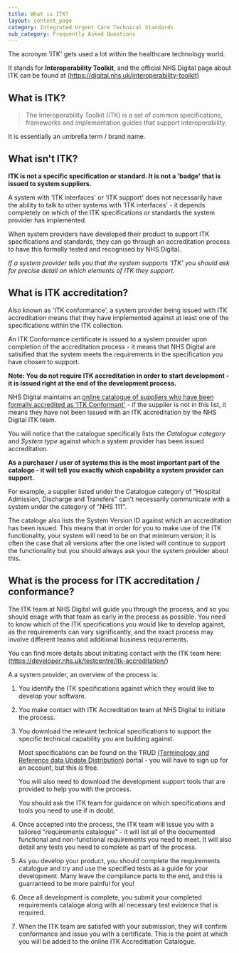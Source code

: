 ```yaml
---
title: What is ITK?
layout: content_page
category: Integrated Urgent Care Technical Standards
sub_category: Frequently Asked Questions
---
```


The acronym 'ITK' gets used a lot within the healthcare technology world. 

It stands for **Interoperability Toolkit**, and the official NHS Digital page about ITK can be found at (https://digital.nhs.uk/interoperability-toolkit)

## What is ITK?

> The Interoperability Toolkit (ITK) is a set of common specifications, frameworks and implementation guides that support interoperability.

It is essentially an umbrella term / brand name.

## What isn't ITK?

**ITK is not a specific specification or standard. It is not a 'badge' that is issued to system suppliers.**

A system with 'ITK interfaces' or 'ITK support' does not necessarily have the ability to talk to other systems with 'ITK interfaces' - it depends completely on which of the ITK specifications or standards the system provider has implemented.

When system providers have developed their product to support ITK specifications and standards, they can go through an accreditation process to have this formally tested and recognised by NHS Digital.

*If a system provider tells you that the system supports 'ITK' you should ask for precise detail on which elements of ITK they support.*

## What is ITK accreditation?

Also known as 'ITK conformance', a system provider being issued with ITK accreditation means that they have implemented against at least one of the specifications within the ITK collection.

An ITK Conformance certificate is issued to a system provider upon completion of the accreditation process - it means that NHS Digital are satisified that the system meets the requirements in the specification you have chosen to support.

**Note: You do not require ITK accreditation in order to start development - it is issued right at the end of the development process.**

NHS Digital maintains an [online catalogue of suppliers who have been formally accredited as 'ITK Conformant'](https://digital.nhs.uk/interoperability-toolkit/accreditation-catalogue) - if the supplier is not in this list, it means they have not been issued with an ITK accreditation by the NHS Digital ITK team.

You will notice that the catalogue specifically lists the *Catalogue category* and *System type* against which a system provider has been issued accreditation. 

**As a purchaser / user of systems this is the most important part of the cataloge - it will tell you exactly which capability a system provider can support.**

For example, a supplier listed under the Catalogue category of "Hospital Admission, Discharge and Transfers" can't necessarily communicate with a system under the category of "NHS 111".

The cataloge also lists the System Version ID against which an accreditation has been issued. This means that in order for you to make use of the ITK functionality, your system will need to be on that minimum version; it is often the case that all versions after the one listed will continue to support the functionality but you should always ask your the system provider about this.

## What is the process for ITK accreditation / conformance?

The ITK team at NHS Digital will guide you through the process, and so you should enage with that team as early in the process as possible. You need to know which of the ITK specifications you would like to develop against, as the requirements can vary significantly, and the exact process may involve different teams and additional business requirements.

You can find more details about initiating contact with the ITK team here: (https://developer.nhs.uk/testcentre/itk-accreditation/)

A a system provider, an overview of the process is:

1. You identify the ITK specifications against which they would like to develop your software.

2. You make contact with ITK Accreditation team at NHS Digital to initiate the process.

3. You download the relevant technical specifications to support the specific technical capability you are building against. 

   Most specifications can be found on the TRUD [(Terminology and Reference data Update Distribution)](https://isd.digital.nhs.uk/trud3/user/guest/group/0/home) portal - you will have to sign up for an account, but this is free. 

   You will also need to download the development support tools that are provided to help you with the process.

   You should ask the ITK team for guidance on which specifications and tools you need to use if in doubt.

4. Once accepted into the process, the ITK team will issue you with a tailored "requirements catalogue" - it will list all of the documented functional and non-functional requirements you need to meet. It will also detail any tests you need to complete as part of the process.

5. As you develop your product, you should complete the requirements catalogue and try and use the specified tests as a guide for your development. Many leave the compliance parts to the end, and this is guarranteed to be more painful for you!

6. Once all development is complete, you submit your completed requirements cataloge along with all necessary test evidence that is required. 

7. When the ITK team are satisfed with your submission, they will confirm conformance and issue you with a certificate. This is the point at which you will be added to the online ITK Accreditiation Catalogue.



